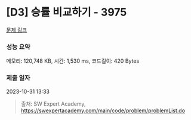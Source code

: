 # [D3] 승률 비교하기 - 3975 

[문제 링크](https://swexpertacademy.com/main/code/problem/problemDetail.do?contestProbId=AWIX_iFqjg4DFAVH) 

### 성능 요약

메모리: 120,748 KB, 시간: 1,530 ms, 코드길이: 420 Bytes

### 제출 일자

2023-10-31 13:33



> 출처: SW Expert Academy, https://swexpertacademy.com/main/code/problem/problemList.do